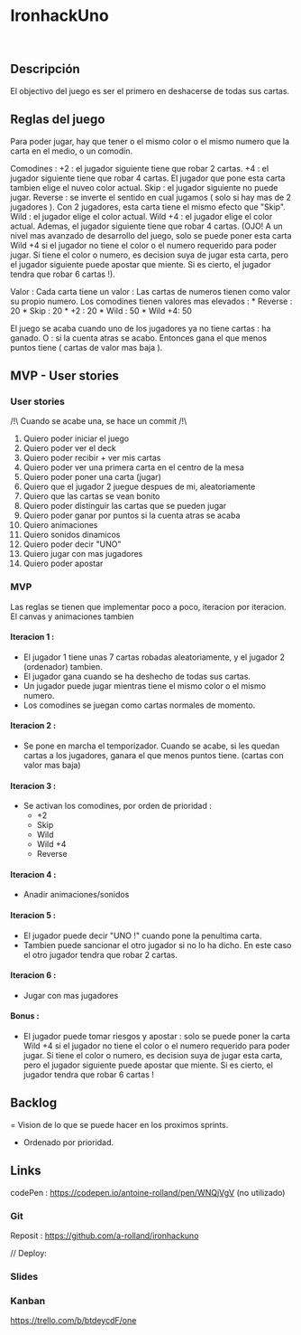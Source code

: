 # IronhackUno
​
## Descripción

El objectivo del juego es ser el primero en deshacerse de todas sus cartas.
​
## Reglas del juego  

Para poder jugar, hay que tener o el mismo color o el mismo numero que la carta en el medio, o un comodin.

Comodines : 
    +2 : el jugador siguiente tiene que robar 2 cartas.
    +4 : el jugador siguiente tiene que robar 4 cartas. El jugador que pone esta carta tambien elige el nuveo color actual.
    Skip : el jugador siguiente no puede jugar.
    Reverse : se inverte el sentido en cual jugamos ( solo si hay mas de 2 jugadores ). Con 2 jugadores, esta carta tiene el mismo efecto que "Skip".
    Wild : el jugador elige el color actual.
    Wild +4 : el jugador elige el color actual. Ademas, el jugador siguiente tiene que robar 4 cartas. 
    (OJO! A un nivel mas avanzado de desarrollo del juego, solo se puede poner esta carta Wild +4 si el jugador no tiene el color o el numero requerido para poder jugar. Si tiene el color o numero, es decision suya de jugar esta carta, pero el jugador siguiente puede apostar que miente. Si es cierto, el jugador tendra que robar 6 cartas !).

Valor :
Cada carta tiene un valor :
Las cartas de numeros tienen como valor su propio numero.
Los comodines tienen valores mas elevados :
    * Reverse : 20
    * Skip : 20
    * +2 : 20
    * Wild : 50
    * Wild +4: 50

El juego se acaba cuando uno de los jugadores ya no tiene cartas : ha ganado.
O : si la cuenta atras se acabo. Entonces gana el que menos puntos tiene ( cartas de valor mas baja ).
​
## MVP - User stories

### User stories

/!\ Cuando se acabe una, se hace un commit /!\

1. Quiero poder iniciar el juego
2. Quiero poder ver el deck
3. Quiero poder recibir + ver mis cartas
4. Quiero poder ver una primera carta en el centro de la mesa
5. Quiero poder poner una carta (jugar)
6. Quiero que el jugador 2 juegue despues de mi, aleatoriamente
7. Quiero que las cartas se vean bonito
8. Quiero poder distinguir las cartas que se pueden jugar
9. Quiero poder ganar por puntos si la cuenta atras se acaba
10. Quiero animaciones
11. Quiero sonidos dinamicos
12. Quiero poder decir "UNO"
13. Quiero jugar con mas jugadores
14. Quiero poder apostar

### MVP

Las reglas se tienen que implementar poco a poco, iteracion por iteracion.
El canvas y animaciones tambien

#### Iteracion 1 :

- El jugador 1 tiene unas 7 cartas robadas aleatoriamente, y el jugador 2 (ordenador) tambien.
- El jugador gana cuando se ha deshecho de todas sus cartas.
- Un jugador puede jugar mientras tiene el mismo color o el mismo numero.
- Los comodines se juegan como cartas normales de momento.

#### Iteracion 2 : 

- Se pone en marcha el temporizador. Cuando se acabe, si les quedan cartas a los jugadores, ganara el que menos puntos tiene.
(cartas con valor mas baja)

#### Iteracion 3 : 

- Se activan los comodines, por orden de prioridad :
    - +2
    - Skip
    - Wild
    - Wild +4
    - Reverse

#### Iteracion 4 : 

- Anadir animaciones/sonidos

#### Iteracion 5 : 

- El jugador puede decir "UNO !" cuando pone la penultima carta.
- Tambien puede sancionar el otro jugador si no lo ha dicho. En este caso el otro jugador tendra que robar 2 cartas.

#### Iteracion 6 : 

- Jugar con mas jugadores

#### Bonus :

- El jugador puede tomar riesgos y apostar : solo se puede poner la carta Wild +4 si el jugador no tiene el color o el numero requerido para poder jugar. Si tiene el color o numero, es decision suya de jugar esta carta, pero el jugador siguiente puede apostar que miente. Si es cierto, el jugador tendra que robar 6 cartas !
​
## Backlog

= Vision de lo que se puede hacer en los proximos sprints.
- Ordenado por prioridad.

## Links

codePen : https://codepen.io/antoine-rolland/pen/WNQjVgV (no utilizado)

### Git

Reposit : https://github.com/a-rolland/ironhackuno

// Deploy: 

### Slides

### Kanban

https://trello.com/b/btdeycdF/one

